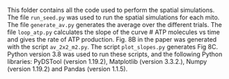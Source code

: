 This folder contains all the code used to perform the spatial simulations. The file `run_seed.py` was used to run the spatial simulations for each mito. The file `generate_av.py` generates the average over the different trials. The file `loop_atp.py` calculates the slope of the curve # ATP molecules vs time and gives the rate of ATP production. Fig. 8B in the paper was generated with the script `av_2x2_m2.py`. The script `plot_slopes.py` generates Fig 8C. Python version 3.8 was used to run these scripts, and the following Python libraries: PyDSTool (version 1.19.2), Matplotlib (version 3.3.2.), Numpy (version 1.19.2) and Pandas (version 1.1.5).
